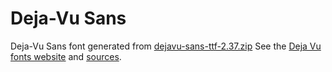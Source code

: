 # Deja-Vu Sans

Deja-Vu Sans font generated from [dejavu-sans-ttf-2.37.zip](http://sourceforge.net/projects/dejavu/files/dejavu/2.37/dejavu-sans-ttf-2.37.zip)
See the [Deja Vu fonts website](https://dejavu-fonts.github.io/) and [sources](https://github.com/dejavu-fonts/dejavu-fonts).
